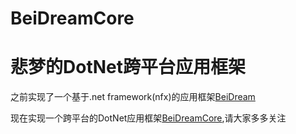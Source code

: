 # BeiDreamCore
悲梦的DotNet跨平台应用框架
====
之前实现了一个基于.net framework(nfx)的应用框架[BeiDream](https://github.com/BeiMeng/BeiDream)

现在实现一个跨平台的DotNet应用框架[BeiDreamCore](https://github.com/BeiMeng/BeiDreamCore),请大家多多关注
